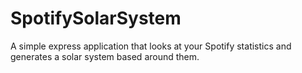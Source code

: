 # SpotifySolarSystem
A simple express application that looks at your Spotify statistics and generates a solar system based around them.

